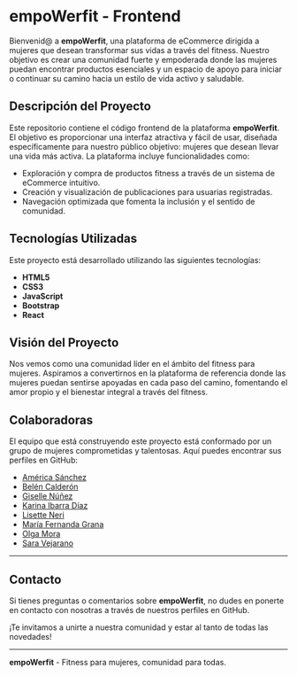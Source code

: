 # empoWerfit - Frontend

Bienvenid@ a **empoWerfit**, una plataforma de eCommerce dirigida a mujeres que desean transformar sus vidas a través del fitness. Nuestro objetivo es crear una comunidad fuerte y empoderada donde las mujeres puedan encontrar productos esenciales y un espacio de apoyo para iniciar o continuar su camino hacia un estilo de vida activo y saludable.

## Descripción del Proyecto

Este repositorio contiene el código frontend de la plataforma **empoWerfit**. El objetivo es proporcionar una interfaz atractiva y fácil de usar, diseñada específicamente para nuestro público objetivo: mujeres que desean llevar una vida más activa. La plataforma incluye funcionalidades como:

- Exploración y compra de productos fitness a través de un sistema de eCommerce intuitivo.
- Creación y visualización de publicaciones para usuarias registradas.
- Navegación optimizada que fomenta la inclusión y el sentido de comunidad.

## Tecnologías Utilizadas

Este proyecto está desarrollado utilizando las siguientes tecnologías:

- **HTML5**
- **CSS3**
- **JavaScript**
- **Bootstrap**
- **React**

## Visión del Proyecto

Nos vemos como una comunidad líder en el ámbito del fitness para mujeres. Aspiramos a convertirnos en la plataforma de referencia donde las mujeres puedan sentirse apoyadas en cada paso del camino, fomentando el amor propio y el bienestar integral a través del fitness.

## Colaboradoras

El equipo que está construyendo este proyecto está conformado por un grupo de mujeres comprometidas y talentosas. Aquí puedes encontrar sus perfiles en GitHub:

- [América Sánchez](https://github.com/americasd28)
- [Belén Calderón](https://github.com/BelenCVldr)
- [Giselle Núñez](https://github.com/gnunezoliv)
- [Karina Ibarra Díaz](https://github.com/karinaibarrait)
- [Lisette Neri](https://github.com/LisetteNeri)
- [María Fernanda Grana](https://github.com/mariafgrana2)
- [Olga Mora](https://github.com/OlgaMora97)
- [Sara Vejarano](https://github.com/saravepi)

---

## Contacto

Si tienes preguntas o comentarios sobre **empoWerfit**, no dudes en ponerte en contacto con nosotras a través de nuestros perfiles en GitHub.

¡Te invitamos a unirte a nuestra comunidad y estar al tanto de todas las novedades!

---

**empoWerfit** - Fitness para mujeres, comunidad para todas.

